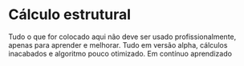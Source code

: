 # Cálculo estrutural
Tudo o que for colocado aqui não deve ser usado profissionalmente, apenas para aprender e melhorar.
Tudo em versão alpha, cálculos inacabados e algoritmo pouco otimizado.
Em contínuo aprendizado
